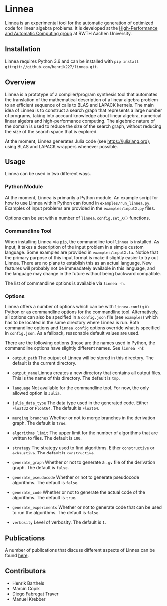 # Linnea

Linnea is an experimental tool for the automatic generation of optimized code for linear algebra problems. It is developed at the [High-Performance and Automatic Computing group](http://hpac.rwth-aachen.de) at RWTH Aachen University.

## Installation

Linnea requires Python 3.6 and can be installed with `pip install git+git://github.com/henrik227/linnea.git`.

## Overview

Linnea is a prototype of a compiler/program synthesis tool that automates the translation of the mathematical description of a linear algebra problem to an efficient sequence of calls to BLAS and LAPACK kernels. The main idea of Linnea is to construct a search graph that represents a large number of programs, taking into account knowledge about linear algebra, numerical linear algebra and high-performance computing. The algebraic nature of the domain is used to reduce the size of the search graph, without reducing the size of the search space that is explored.

At the moment, Linnea generates Julia code (see https://julialang.org), using BLAS and LAPACK wrappers whenever possible.

## Usage

Linnea can be used in two different ways.

### Python Module

At the moment, Linnea is primarily a Python module. An example script for how to use Linnea within Python can found in `examples/run_linnea.py`. Examples of input problems are provided in the `examples/inputX.py` files.

Options can be set with a number of `linnea.config.set_X()` functions.

### Commandline Tool

When installing Linnea via `pip`, the commandline tool `linnea` is installed. As input, it takes a description of the input problem in a simple custom language. Some examples are provided in `examples/inputX.la`. Notice that the primary purpose of this input format is make it slightly easier to try out Linnea. There are no plans to establish this as an actual language. New features will probably not be immeadately available in this language, and the language may change in the future without being backward compatible.

The list of commandline options is available via `linnea -h`.

### Options

Linnea offers a number of options which can be with `linnea.config` in Python or as commandline options for the commandline tool. Alternatively, all options can also be specified in a `config.json` file (see `examples`) which has to be located in the same directory where Linnea is run. Both commandline options and `linnea.config` options override what is specified in `config.json`. As a fallback, reasonable default values are used.

There are the following options (those are the names used in Python, the commandline options have slightly different names. See `linnea -h`):

* `output_path` The output of Linnea will be stored in this directory. The default is the current directory.

* `output_name` Linnea creates a new directory that contains all output files. This is the name of this directory. The default is `tmp`.

* `language` Not available for the commandline tool. For now, the only allowed option is `Julia`.

* `julia_data_type` The data type used in the generated code. Either `Float32` or `Float64`. The default is `Float64`.

* `merging_branches` Whether or not to merge branches in the derivation graph. The default is `true`.

* `algorithms_limit` The upper limit for the number of algorithms that are written to files. The default is `100`.

* `strategy` The strategy used to find algorithms. Either `constructive` or `exhaustive`. The default is `constructive`.

* `generate_graph` Whether or not to generate a `.gv` file of the derivation graph. The default is `false`.

* `generate_pseudocode` Whether or not to generate pseudocode algorithms. The default is `false`.

* `generate_code` Whether or not to generate the actual code of the algorithms. The default is `true`.

* `generate_experiments` Whether or not to generate code that can be used to run the algorithms. The default is `false`.

* `verbosity` Level of verbosity. The default is `1`.

## Publications

A number of publications that discuss different aspects of Linnea can be found [here](http://hpac.rwth-aachen.de/publications/author/Barthels).

## Contributors

* Henrik Barthels
* Marcin Copik
* Diego Fabregat Traver
* Manuel Krebber
